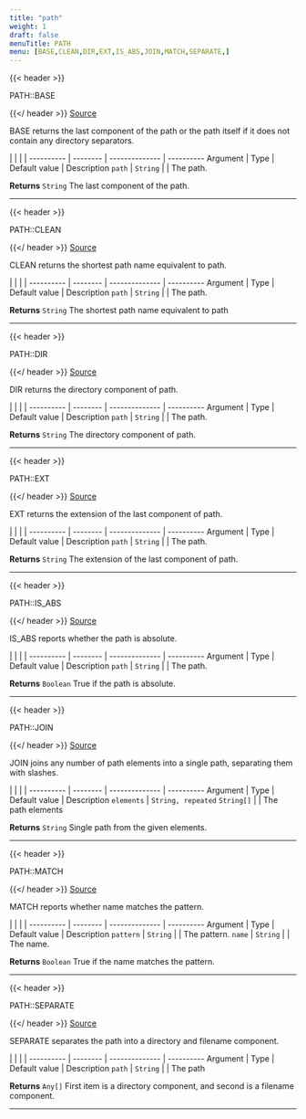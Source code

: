 ```yaml
---
title: "path"
weight: 1
draft: false
menuTitle: PATH
menu: [BASE,CLEAN,DIR,EXT,IS_ABS,JOIN,MATCH,SEPARATE,]
---
```




{{< header >}}

PATH::BASE

{{</ header >}}
[Source](https://github.com/MontFerret/ferret/tree/master/pkg/stdlib/path/base.go#L14)

BASE returns the last component of the path or the path itself if it does not contain any directory separators.

|          |          |                |
---------- | -------- | -------------- | ----------
Argument   | Type     | Default value  | Description
`path` | `String`  |  | The path.


**Returns** `String` The last component of the path.
- - - -


{{< header >}}

PATH::CLEAN

{{</ header >}}
[Source](https://github.com/MontFerret/ferret/tree/master/pkg/stdlib/path/clean.go#L14)

CLEAN returns the shortest path name equivalent to path.

|          |          |                |
---------- | -------- | -------------- | ----------
Argument   | Type     | Default value  | Description
`path` | `String`  |  | The path.


**Returns** `String` The shortest path name equivalent to path
- - - -


{{< header >}}

PATH::DIR

{{</ header >}}
[Source](https://github.com/MontFerret/ferret/tree/master/pkg/stdlib/path/dir.go#L14)

DIR returns the directory component of path.

|          |          |                |
---------- | -------- | -------------- | ----------
Argument   | Type     | Default value  | Description
`path` | `String`  |  | The path.


**Returns** `String` The directory component of path.
- - - -


{{< header >}}

PATH::EXT

{{</ header >}}
[Source](https://github.com/MontFerret/ferret/tree/master/pkg/stdlib/path/ext.go#L14)

EXT returns the extension of the last component of path.

|          |          |                |
---------- | -------- | -------------- | ----------
Argument   | Type     | Default value  | Description
`path` | `String`  |  | The path.


**Returns** `String` The extension of the last component of path.
- - - -


{{< header >}}

PATH::IS_ABS

{{</ header >}}
[Source](https://github.com/MontFerret/ferret/tree/master/pkg/stdlib/path/is_abs.go#L14)

IS_ABS reports whether the path is absolute.

|          |          |                |
---------- | -------- | -------------- | ----------
Argument   | Type     | Default value  | Description
`path` | `String`  |  | The path.


**Returns** `Boolean` True if the path is absolute.
- - - -


{{< header >}}

PATH::JOIN

{{</ header >}}
[Source](https://github.com/MontFerret/ferret/tree/master/pkg/stdlib/path/join.go#L14)

JOIN joins any number of path elements into a single path, separating them with slashes.

|          |          |                |
---------- | -------- | -------------- | ----------
Argument   | Type     | Default value  | Description
`elements` | `String, repeated` `String[]`  |  | The path elements


**Returns** `String` Single path from the given elements.
- - - -


{{< header >}}

PATH::MATCH

{{</ header >}}
[Source](https://github.com/MontFerret/ferret/tree/master/pkg/stdlib/path/match.go#L15)

MATCH reports whether name matches the pattern.

|          |          |                |
---------- | -------- | -------------- | ----------
Argument   | Type     | Default value  | Description
`pattern` | `String`  |  | The pattern.
`name` | `String`  |  | The name.


**Returns** `Boolean` True if the name matches the pattern.
- - - -


{{< header >}}

PATH::SEPARATE

{{</ header >}}
[Source](https://github.com/MontFerret/ferret/tree/master/pkg/stdlib/path/separate.go#L14)

SEPARATE separates the path into a directory and filename component.

|          |          |                |
---------- | -------- | -------------- | ----------
Argument   | Type     | Default value  | Description
`path` | `String`  |  | The path


**Returns** `Any[]` First item is a directory component, and second is a filename component.
- - - -
